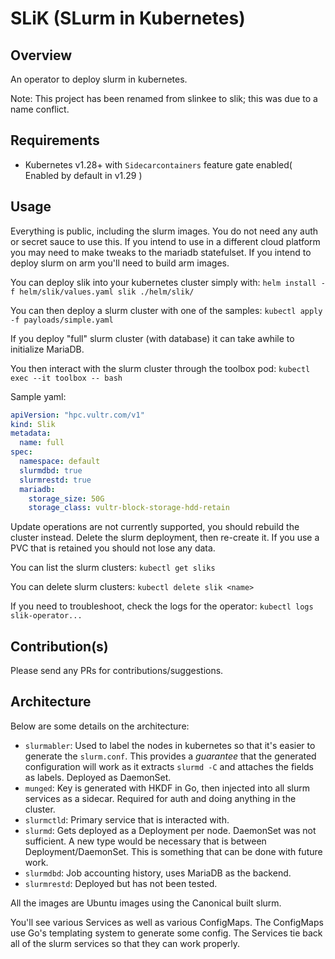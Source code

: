 # SLiK (SLurm in Kubernetes)

## Overview
An operator to deploy slurm in kubernetes.

Note: This project has been renamed from slinkee to slik; this was due to a name conflict.

## Requirements
- Kubernetes v1.28+ with `Sidecarcontainers` feature gate enabled( Enabled by default in v1.29 ) 

## Usage
Everything is public, including the slurm images. You do not need any auth or secret sauce to use this. If you intend to use in a different cloud platform you may need to make tweaks to the mariadb statefulset. If you intend to deploy slurm on arm you'll need to build arm images.

You can deploy slik into your kubernetes cluster simply with: `helm install -f helm/slik/values.yaml slik ./helm/slik/`

You can then deploy a slurm cluster with one of the samples: `kubectl apply -f payloads/simple.yaml`

If you deploy "full" slurm cluster (with database) it can take awhile to initialize MariaDB.

You then interact with the slurm cluster through the toolbox pod: `kubectl exec --it toolbox -- bash`

Sample yaml:

```yaml
apiVersion: "hpc.vultr.com/v1"
kind: Slik
metadata:
  name: full
spec:
  namespace: default
  slurmdbd: true
  slurmrestd: true
  mariadb:
    storage_size: 50G
    storage_class: vultr-block-storage-hdd-retain
```

Update operations are not currently supported, you should rebuild the cluster instead. Delete the slurm deployment, then re-create it. If you use a PVC that is retained you should not lose any data.

You can list the slurm clusters: `kubectl get sliks`

You can delete slurm clusters: `kubectl delete slik <name>`

If you need to troubleshoot, check the logs for the operator: `kubectl logs slik-operator...`

## Contribution(s)
Please send any PRs for contributions/suggestions.

## Architecture
Below are some details on the architecture:
- `slurmabler`: Used to label the nodes in kubernetes so that it's easier to generate the `slurm.conf`. This provides a _guarantee_ that the generated configuration will work as it extracts `slurmd -C` and attaches the fields as labels. Deployed as DaemonSet.
- `munged`: Key is generated with HKDF in Go, then injected into all slurm services as a sidecar. Required for auth and doing anything in the cluster.
- `slurmctld`: Primary service that is interacted with.
- `slurmd`: Gets deployed as a Deployment per node. DaemonSet was not sufficient. A new type would be necessary that is between Deployment/DaemonSet. This is something that can be done with future work.
- `slurmdbd`: Job accounting history, uses MariaDB as the backend.
- `slurmrestd`: Deployed but has not been tested.

All the images are Ubuntu images using the Canonical built slurm.

You'll see various Services as well as various ConfigMaps. The ConfigMaps use Go's templating system to generate some config. The Services tie back all of the slurm services so that they can work properly.
